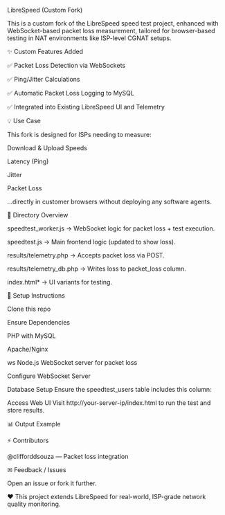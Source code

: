 LibreSpeed (Custom Fork)

This is a custom fork of the LibreSpeed speed test project, enhanced with WebSocket-based packet loss measurement, tailored for browser-based testing in NAT environments like ISP-level CGNAT setups.

✨ Custom Features Added

✅ Packet Loss Detection via WebSockets

✅ Ping/Jitter Calculations

✅ Automatic Packet Loss Logging to MySQL

✅ Integrated into Existing LibreSpeed UI and Telemetry

💡 Use Case

This fork is designed for ISPs needing to measure:

Download & Upload Speeds

Latency (Ping)

Jitter

Packet Loss

...directly in customer browsers without deploying any software agents.

📁 Directory Overview

speedtest_worker.js → WebSocket logic for packet loss + test execution.

speedtest.js → Main frontend logic (updated to show loss).

results/telemetry.php → Accepts packet loss via POST.

results/telemetry_db.php → Writes loss to packet_loss column.

index.html* → UI variants for testing.

🚀 Setup Instructions

Clone this repo

Ensure Dependencies

PHP with MySQL

Apache/Nginx

ws Node.js WebSocket server for packet loss

Configure WebSocket Server

Database Setup
Ensure the speedtest_users table includes this column:

Access Web UI
Visit http://your-server-ip/index.html to run the test and store results.

📊 Output Example

⚡ Contributors

@clifforddsouza — Packet loss integration

✉ Feedback / Issues

Open an issue or fork it further.

❤️ This project extends LibreSpeed for real-world, ISP-grade network quality monitoring.

